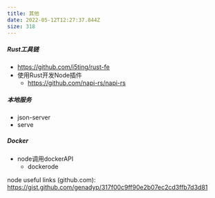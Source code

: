 ```yaml
---
title: 其他
date: 2022-05-12T12:27:37.844Z
size: 318
---
```

##### Rust工具链

- https://github.com/i5ting/rust-fe
- 使用Rust开发Node插件
  - https://github.com/napi-rs/napi-rs

##### 本地服务

- json-server
- serve

##### Docker

- node调用dockerAPI
  - dockerode



node useful links (github.com): https://gist.github.com/genadyp/317f00c9ff90e2b07ec2cd3ffb7d3d81
